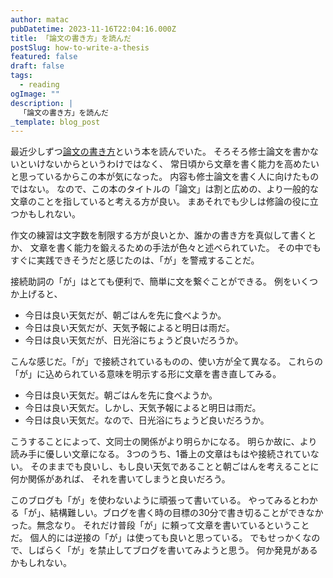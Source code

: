 ```yaml
---
author: matac
pubDatetime: 2023-11-16T22:04:16.000Z
title: 「論文の書き方」を読んだ
postSlug: how-to-write-a-thesis
featured: false
draft: false
tags:
  - reading
ogImage: ""
description: |
  「論文の書き方」を読んだ
_template: blog_post
---
```


最近少しずつ[論文の書き方](https://amzn.asia/d/2dF3X0b)という本を読んでいた。
そろそろ修士論文を書かないといけないからというわけではなく、
常日頃から文章を書く能力を高めたいと思っているからこの本が気になった。
内容も修士論文を書く人に向けたものではない。
なので、この本のタイトルの「論文」は割と広めの、より一般的な文章のことを指していると考える方が良い。
まあそれでも少しは修論の役に立つかもしれない。

作文の練習は文字数を制限する方が良いとか、誰かの書き方を真似して書くとか、
文章を書く能力を鍛えるための手法が色々と述べられていた。
その中でもすぐに実践できそうだと感じたのは、「が」を警戒することだ。

接続助詞の「が」はとても便利で、簡単に文を繋ぐことができる。
例をいくつか上げると、

- 今日は良い天気だが、朝ごはんを先に食べようか。
- 今日は良い天気だが、天気予報によると明日は雨だ。
- 今日は良い天気だが、日光浴にちょうど良いだろうか。

こんな感じだ。「が」で接続されているものの、使い方が全て異なる。
これらの「が」に込められている意味を明示する形に文章を書き直してみる。

- 今日は良い天気だ。朝ごはんを先に食べようか。
- 今日は良い天気だ。しかし、天気予報によると明日は雨だ。
- 今日は良い天気だ。なので、日光浴にちょうど良いだろうか。

こうすることによって、文同士の関係がより明らかになる。
明らか故に、より読み手に優しい文章になる。
3つのうち、1番上の文章はもはや接続されていない。
そのままでも良いし、もし良い天気であることと朝ごはんを考えることに何か関係があれば、
それを書いてしまうと良いだろう。

このブログも「が」を使わないように頑張って書いている。
やってみるとわかる「が」、結構難しい。ブログを書く時の目標の30分で書き切ることができなかった。無念なり。
それだけ普段「が」に頼って文章を書いているということだ。
個人的には逆接の「が」は使っても良いと思っている。
でもせっかくなので、しばらく「が」を禁止してブログを書いてみようと思う。
何か発見があるかもしれない。
